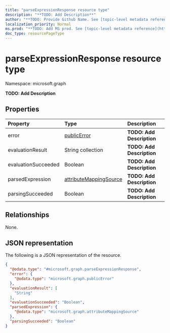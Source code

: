 ```yaml
---
title: "parseExpressionResponse resource type"
description: "**TODO: Add Description**"
author: "**TODO: Provide Github Name. See [topic-level metadata reference](https://msgo.azurewebsites.net/add/document/guidelines/metadata.html#topic-level-metadata)**"
localization_priority: Normal
ms.prod: "**TODO: Add MS prod. See [topic-level metadata reference](https://msgo.azurewebsites.net/add/document/guidelines/metadata.html#topic-level-metadata)**"
doc_type: resourcePageType
---
```


# parseExpressionResponse resource type

Namespace: microsoft.graph



**TODO: Add Description**

## Properties
|Property|Type|Description|
|:---|:---|:---|
|error|[publicError](../resources/publicerror.md)|**TODO: Add Description**|
|evaluationResult|String collection|**TODO: Add Description**|
|evaluationSucceeded|Boolean|**TODO: Add Description**|
|parsedExpression|[attributeMappingSource](../resources/attributemappingsource.md)|**TODO: Add Description**|
|parsingSucceeded|Boolean|**TODO: Add Description**|

## Relationships
None.

## JSON representation
The following is a JSON representation of the resource.
<!-- {
  "blockType": "resource",
  "@odata.type": "microsoft.graph.parseExpressionResponse"
}
-->
``` json
{
  "@odata.type": "#microsoft.graph.parseExpressionResponse",
  "error": {
    "@odata.type": "microsoft.graph.publicError"
  },
  "evaluationResult": [
    "String"
  ],
  "evaluationSucceeded": "Boolean",
  "parsedExpression": {
    "@odata.type": "microsoft.graph.attributeMappingSource"
  },
  "parsingSucceeded": "Boolean"
}
```

